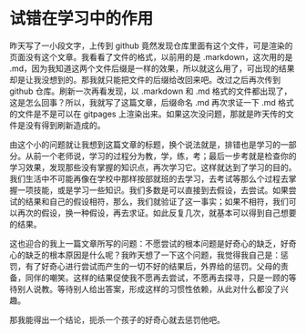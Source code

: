 # 试错在学习中的作用

昨天写了一小段文字，上传到 github 竟然发现仓库里面有这个文件，可是渲染的页面没有这个文章。我看看了文件的格式，以前用的是 .markdown，这次用的是 .md，因为我知道这两个文件后缀是一样的效果，所以就这么用了，可出现的结果却是让我没想到的。那我就只能把文件的后缀给改回来吧。改过之后再次传到 github 仓库。刷新一次再看发现，以 .markdown 和 .md 格式的文件都出现了，这是怎么回事？所以，我就写了这篇文章，后缀命名 .md 再次求证一下 .md 格式的文件是不是可以在 gitpages 上渲染出来。如果这次没问题，那就是昨天传的文件是没有得到刷新造成的。  

由这个小的问题就让我想到这篇文章的标题，换个说法就是，排错也是学习的一部分。从前一个老师说，学习的过程分为教，学，练，考；最后一步考就是检查你的学习效果，发现那些没有掌握的知识点，再次学习它。这样就达到了学习的目的。 我们生活中不可能再像在学校中那样按部就班的去学习，去考试等那么个过程去掌握一项技能，或是学习一些知识。我们多数是可以直接到去假设，去尝试。如果尝试的结果和自己的假设相符，那么，我们就验证了这一事实；如果不相符，我们可以再次的假设，换一种假设，再去求证。如此反复几次，就基本可以得到自己想要的结果。  

这也迎合的我上一篇文章所写的问题：不愿尝试的根本问题是好奇心的缺乏，好奇心的缺乏的根本原因是什么呢？我昨天想了一下这个问题，我觉得我自己是：惩罚，有了好奇心进行尝试而产生的一切不好的结果后，外界给的惩罚。父母的责备，同伴的嘲笑。这样的结果促使我不愿再去尝试，不愿再去探寻，只是一顾的等待别人说教。等待别人给出答案，形成这样的习惯性依赖，从此对什么都没了兴趣。 

那我能得出一个结论，扼杀一个孩子的好奇心就去惩罚他吧。

